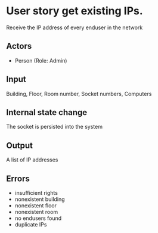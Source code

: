 # User story get existing IPs.

Receive the IP address of every enduser in the network 

## Actors

* Person (Role: Admin)

## Input

Building, Floor, Room number, Socket numbers, Computers

## Internal state change

The socket is persisted into the system

## Output 

A list of IP addresses

## Errors

* insufficient rights
* nonexistent building
* nonexistent floor
* nonexistent room
* no endusers found
* duplicate IPs